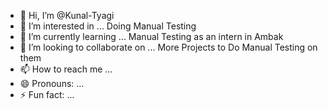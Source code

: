 - 👋 Hi, I’m @Kunal-Tyagi
- 👀 I’m interested in ... Doing Manual Testing
- 🌱 I’m currently learning ... Manual Testing as an intern in Ambak 
- 💞️ I’m looking to collaborate on ... More Projects to Do Manual Testing on them 
- 📫 How to reach me ... 
- 😄 Pronouns: ...
- ⚡ Fun fact: ...

<!---
Kunal-Tyagi-hub/Kunal-Tyagi-hub is a ✨ special ✨ repository because its `README.md` (this file) appears on your GitHub profile.
You can click the Preview link to take a look at your changes.
--->
